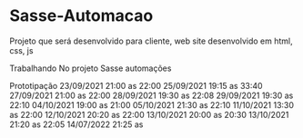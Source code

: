 # Sasse-Automacao

Projeto que será desenvolvido para cliente, web site desenvolvido em html, css, js


Trabalhando No projeto Sasse automações

Prototipação
23/09/2021  21:00    as    22:00 
25/09/2021  19:15    as    33:40
27/09/2021  21:00    as    22:00
28/09/2021  19:30    as    22:08
29/09/2021  19:30    as    22:10
04/10/2021  19:00    as    21:00
05/10/2021  21:30    as    22:10
11/10/2021  13:30    as    22:00
12/10/2021  20:20    as    22:00
13/10/2021  20:00    as    20:30
13/10/2021  21:20    as    22:05
14/07/2022  21:25    as